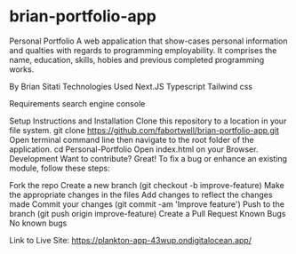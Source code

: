 # brian-portfolio-app
Personal Portfolio
A web appalication that show-cases personal information and qualties with regards to programming employability. It comprises the name, education, skills, hobies and previous completed programming works.

By Brian Sitati
Technologies Used
Next.JS
Typescript
Tailwind css

Requirements
search engine console

Setup Instructions and Installation
Clone this repository to a location in your file system. git clone https://github.com/fabortwell/brian-portfolio-app.git
Open terminal command line then navigate to the root folder of the application. cd Personal-Portfolio
Open index.html on your Browser.
Development
Want to contribute? Great! To fix a bug or enhance an existing module, follow these steps:

Fork the repo
Create a new branch (git checkout -b improve-feature)
Make the appropriate changes in the files
Add changes to reflect the changes made
Commit your changes (git commit -am 'Improve feature')
Push to the branch (git push origin improve-feature)
Create a Pull Request
Known Bugs
No known bugs

Link to Live Site: https://plankton-app-43wup.ondigitalocean.app/
